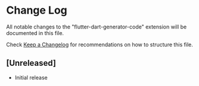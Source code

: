 # Change Log

All notable changes to the "flutter-dart-generator-code" extension will be documented in this file.

Check [Keep a Changelog](http://keepachangelog.com/) for recommendations on how to structure this file.

## [Unreleased]

- Initial release